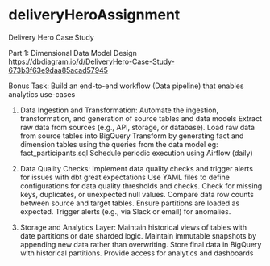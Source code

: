 # deliveryHeroAssignment
Delivery Hero Case Study

Part 1: Dimensional Data Model Design
https://dbdiagram.io/d/DeliveryHero-Case-Study-673b3f63e9daa85acad57945

Bonus Task: Build an end-to-end workflow (Data pipeline) that enables analytics use-cases

1. Data Ingestion and Transformation: Automate the ingestion, transformation, and generation of source tables and data models
  Extract raw data from sources (e.g., API, storage, or database).
  Load raw data from source tables into BigQuery
  Transform by generating fact and dimension tables using the queries from the data model eg: fact_participants.sql
  Schedule periodic execution using Airflow (daily)

2. Data Quality Checks: Implement data quality checks and trigger alerts for issues with dbt great expectations
  Use YAML files to define configurations for data quality thresholds and checks.
    Check for missing keys, duplicates, or unexpected null values.
    Compare data row counts between source and target tables.
    Ensure partitions are loaded as expected.
    Trigger alerts (e.g., via Slack or email) for anomalies.

3. Storage and Analytics Layer: Maintain historical views of tables with date partitions or date sharded logic.
  Maintain immutable snapshots by appending new data rather than overwriting.
  Store final data in BigQuery with historical partitions.
  Provide access for analytics and dashboards
